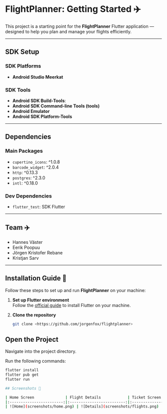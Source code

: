 # FlightPlanner: Getting Started ✈️

This project is a starting point for the **FlightPlanner** Flutter application — designed to help you plan and manage your flights efficiently.

---

## SDK Setup

### SDK Platforms
- **Android Studio Meerkat**

### SDK Tools
- **Android SDK Build-Tools**:  
- **Android SDK Command-line Tools (tools)**
- **Android Emulator**
- **Android SDK Platform-Tools**

---

## Dependencies

### Main Packages
- `cupertino_icons`: ^1.0.8
- `barcode_widget`: ^2.0.4
- `http`: ^0.13.3
- `postgres`: ^2.3.0
- `intl`: ^0.18.0

### Dev Dependencies
- `flutter_test`: SDK Flutter

---

## Team ✈️
- Hannes Väster
- Eerik Poopuu
- Jörgen Kristofer Rebane
- Kristjan Sarv

---

## Installation Guide 🚀

Follow these steps to set up and run **FlightPlanner** on your machine:

1. **Set up Flutter environment**  
   Follow the [official guide](https://flutter.dev/docs/get-started/install) to install Flutter on your machine.

2. **Clone the repository**  
   ```bash
   git clone <https://github.com/jorgenfox/flightplanner>

## Open the Project

Navigate into the project directory.

Run the following commands:

```bash
flutter install
flutter pub get 
flutter run

## Screenshots 📱

| Home Screen              | Flight Details            | Ticket Screen            | Flight Seats       | Account Page      |
|:------------------------:|:-------------------------:|:-------------------------:|:-------------------------:|:-------------------------:|
| ![Home](screenshots/home.png) | ![Details](screenshots/flights.png) | ![Ticket](screenshots/barcode.png) | ![Barcode](screenshots/seats.png) | ![Success](screenshots/account.png) |
